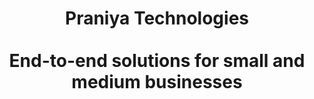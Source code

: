 ---
templateKey: 'home-page'
title: Praniya Technologies<br><br>End-to-end solutions for small and medium businesses
meta_title: Home | Praniya Technologies
meta_description: >-
  Praniya Technologies. End-to-end solutions for small and medium businesses.
heading: Offerings
description: >-
offerings:
  blurbs:
    - image: /img/coffee.png
      text: >
        <h4>Custom Solutions</h4>
        Adapt the sotware to your needs, not the other way round.
    - image: /img/coffee-gear.png
      text: >
        <h4>Outsourced Product Development</h4>
        Focus on your core, leave the rest to us.
    - image: /img/tutorials.png
      text: >
        <h4>Business Management Solutions</h4>
        Make your office productive from day one.
    - image: /img/meeting-space.png
      text: >
        <h4>Digital Transformation</h4>
        Digitize your workplace with confidence and assurance.
    - image: /img/meeting-space.png
      text: >
        <h4>Modernization</h4>
        Bring your legacy applications back to life. Leverage your existing investments.
heading_ts: Technologies and Services
ts:
  blurbs:
    - image: /img/coffee.png
      text: >
        <h4>Multi-site, multi-tenant SaaS (Software-as-a-Service)</h4>
        Connect all your locations/ franchisees. Always access the latest software, no messy upgrades and downtimes!
    - image: /img/coffee-gear.png
      text: >
        <h4>Web and mobile apps, PWAs (progressive web apps)</h4>
        Access from anywhere, anytime. Get real-time updates and notifications.
    - image: /img/tutorials.png
      text: >
        <h4>Third-party integrations</h4>
        Seamless integration with other software with open standards.
    - image: /img/meeting-space.png
      text: >
        <h4>Automation</h4>
        Improve productivity, reduce costs, standardise processes, retain knowledge.
    - image: /img/meeting-space.png
      text: >
        <h4>Analytics and visualization</h4>
        Gain valuable insights beyond the data.
    - image: /img/meeting-space.png
      text: >
        <h4>Advanced technologies (AI, ML, NLP)</h4>
        Take your business to the next level. Use chatbots to handle support. Create research-ready datasets to analyse areas of your interest – product, market, customer.
heading_why: Why us?
why:
  blurbs:
    - image: /img/coffee.png
      text: >
        <h4>With you, all the way!</h4>
        <ul>
        <li>We are keen to engage with you to learn and understand your needs to enable you to get things done in the best possible way.</li>
        <li>You get our full, uninterrupted attention via a dedicated relationship manager as your single point of contact throughout.</li>
        <li>We value fruitful, meaningful, long-term relationships.</li>
        </ul>
    - image: /img/coffee-gear.png
      text: >
        <h4>Fair and transparent pricing</h4>
        <ul>
        <li>Our modern technology and processes ensure high quality software and sustained support at competitive pricing.</li>
        <li>We give a detailed breakup of exactly what and how much you are paying for. No unpleasant surprises!</li>
        </ul>
    - image: /img/tutorials.png
      text: >
        <h4>End-to-end solutions (E2ES)</h4>
        <ul>
        <li>We offer consulting, design and implementation of end-to-end software solutions, taking complete ownership of the project from start to end.</li>
        <li>We endeavour to give you the best customer experience without us getting in the way.</li>
        </ul>
testimonials:
  - author: Dr. Yogesh Bendale, <a href="https://www.rasayucancerclinic.com/" target="_blank">Rasayu</a>
    quote: >-
      We are working in the field of oncology for more than two decades. We needed to efficiently manage and analyze huge amount of medical data in our clinics. So we decided to design a competent customized software. We met many experts, but our experience was exasperating. Then we consulted Praniya. In the very first meeting, we got enough confidence from their understanding and ability to give proper solutions. We found them to be: Patient listeners; Thorough and quick understanding of problems; Perfect and practical solutions; Value for time; Great teamwork.
    image: /img/testimonials/dr_yogesh_bendale_rasayu.png
  - author: Piran Elavia, <a href="https://www.kipepeo.in/" target="_blank">Kipepeo</a>
    quote: >-
      As a small travel company with niche operations, we had unique business requirements for a software to manage our operations. Praniya patiently designed and built a software to suit our requirements. We were extremely happy with the professional manner in which not only the software was built, but also in the way we got ready support for the issues we faced. Would highly recommend them for their commitment and timely work.
    image: /img/testimonials/piran_elavia_kipepeo.png
---